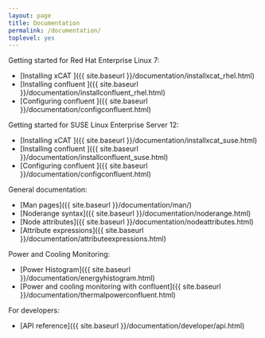 ```yaml
---
layout: page
title: Documentation
permalink: /documentation/
toplevel: yes
---
```


Getting started for Red Hat Enterprise Linux 7:
* [Installing xCAT ]({{ site.baseurl }}/documentation/installxcat_rhel.html)
* [Installing confluent ]({{ site.baseurl }}/documentation/installconfluent_rhel.html)
* [Configuring confluent ]({{ site.baseurl }}/documentation/configconfluent.html)

Getting started for SUSE Linux Enterprise Server 12:
* [Installing xCAT ]({{ site.baseurl }}/documentation/installxcat_suse.html)
* [Installing confluent ]({{ site.baseurl }}/documentation/installconfluent_suse.html)
* [Configuring confluent ]({{ site.baseurl }}/documentation/configconfluent.html)

General documentation:

* [Man pages]({{ site.baseurl }}/documentation/man/)
* [Noderange syntax]({{ site.baseurl }}/documentation/noderange.html)
* [Node attributes]({{ site.baseurl }}/documentation/nodeattributes.html)
* [Attribute expressions]({{ site.baseurl }}/documentation/attributeexpressions.html)


Power and Cooling Monitoring:

* [Power Histogram]({{ site.baseurl }}/documentation/energyhistogram.html)
* [Power and cooling monitoring with confluent]({{ site.baseurl }}/documentation/thermalpowerconfluent.html)

For developers:

* [API reference]({{ site.baseurl }}/documentation/developer/api.html)
